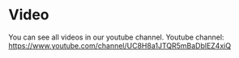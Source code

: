 Video
====
You can see all videos in our youtube channel.
Youtube channel: https://www.youtube.com/channel/UC8H8a1JTQR5mBaDblEZ4xiQ
